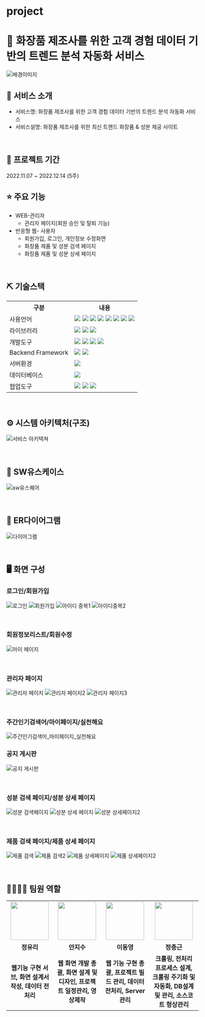 # project
# 📎 화장품 제조사를 위한 고객 경험 데이터 기반의 트렌드 분석 자동화 서비스
![배경이미지](https://user-images.githubusercontent.com/108060144/214510105-71099c0a-2096-477c-93dd-b0ffc01c4050.jpg)

## 👀 서비스 소개
* 서비스명:  화장품 제조사를 위한 고객 경험 데이터 기반의 트렌드 분석 자동화 서비스 
* 서비스설명: 화장품 제조사를 위한 최신 트랜드 화장품 & 성분 제공 사이트 
<br>

## 📅 프로젝트 기간
2022.11.07 ~ 2022.12.14 (5주)
<br>

## ⭐ 주요 기능
* WEB-관리자
    * 관리자 페이지(회원 승인 및 탈퇴 기능)
* 반응형 웹- 사용자
    * 회원가입, 로그인, 개인정보 수정화면
    * 화장품 제품 및 성분 검색 페이지
    * 화장품 제품 및 성분 상세 페이지

<br>

## ⛏ 기술스택
<table>
    <tr>
        <th>구분</th>
        <th>내용</th>
    </tr>
    <tr>
        <td>사용언어</td>
        <td>
            <img src="https://img.shields.io/badge/Java-007396?style=for-the-badge&logo=java&logoColor=white"/>
            <img src="https://img.shields.io/badge/Python-3776AB?style=for-the-badge&logo=Python&logoColor=white"/>
            <img src="https://img.shields.io/badge/HTML5-E34F26?style=for-the-badge&logo=HTML5&logoColor=white"/>
            <img src="https://img.shields.io/badge/CSS3-1572B6?style=for-the-badge&logo=CSS3&logoColor=white"/>
            <img src="https://img.shields.io/badge/JavaScript-F7DF1E?style=for-the-badge&logo=JavaScript&logoColor=white"/>
            <img src="https://img.shields.io/badge/JSON-3776AB?style=for-the-badge&logo=JSON&logoColor=white"/>
           <img src="https://img.shields.io/badge/Ajax-00599C?style=for-the-badge&logo=Ajax&logoColor=white"/> 
           <img src="https://img.shields.io/badge/jQuery-0769AD?style=for-the-badge&logo=jQuery&logoColor=white"/> 
        </td>
    </tr>
    <tr>
        <td>라이브러리</td>
        <td>
            <img src="https://img.shields.io/badge/BootStrap-7952B3?style=for-the-badge&logo=BootStrap&logoColor=white"/>
            <img src="https://img.shields.io/badge/Thymeleaf-005F0F?style=for-the-badge&logo=Thymeleaf&logoColor=white"/>
           <img src="https://img.shields.io/badge/MyBatis-5B0BB5?style=for-the-badge&logo=MyBatis&logoColor=white">
        </td>
    </tr>
    <tr>
        <td>개발도구</td>
        <td>
            <img src="https://img.shields.io/badge/Anaconda-44A833?style=for-the-badge&logo=Anaconda&logoColor=white"/>
            <img src="https://img.shields.io/badge/Jupyter-F37626?style=for-the-badge&logo=Jupyter&logoColor=white"/>
            <img src="https://img.shields.io/badge/VSCode-007ACC?style=for-the-badge&logo=VisualStudioCode&logoColor=white"/>
            <img src="https://img.shields.io/badge/Gradle-02303A?style=for-the-badge&logo=Gradle&logoColor=white"/>
        </td>
    </tr>
     <tr>
        <td>Backend Framework</td>
        <td>
            <img src="https://img.shields.io/badge/Spring-6DB33F?style=for-the-badge&logo=Spring&logoColor=white"/>
            <img src="https://img.shields.io/badge/Spring Boot-6DB33F?style=for-the-badge&logo=Spring Boot&logoColor=white"/>
        </td>
    </tr>
    <tr>
        <td>서버환경</td>
        <td>
            <img src="https://img.shields.io/badge/Apache Tomcat-D22128?style=for-the-badge&logo=Apache Tomcat&logoColor=white"/>
        </td>
    </tr>
    <tr>
        <td>데이터베이스</td>
        <td>            
            <img src="https://img.shields.io/badge/MySQL-4479A1?style=for-the-badge&logo=MySQL&logoColor=white"/>
        </td>
    </tr>
    <tr>
        <td>협업도구</td>
        <td>
            <img src="https://img.shields.io/badge/Git-F05032?style=for-the-badge&logo=Git&logoColor=white"/>
            <img src="https://img.shields.io/badge/GitHub-181717?style=for-the-badge&logo=GitHub&logoColor=white"/>
            <img src="https://img.shields.io/badge/Notion-000000?style=for-the-badge&logo=Notion&logoColor=white"/>
        </td>
    </tr>
</table>


<br>


## ⚙ 시스템 아키텍처(구조)  
![서비스 아키텍쳐](https://user-images.githubusercontent.com/108060144/214510996-b6ffb597-ff0b-49c8-8cea-a8d1e1f4a93a.jpg)

<br>

## 📌 SW유스케이스
![sw유스퀘어](https://user-images.githubusercontent.com/108060144/215543854-c21bbb6e-a241-434d-9e4c-057282debd2e.png)


<br>

## 📌 ER다이어그램
![다이어그램](https://user-images.githubusercontent.com/108060144/214511242-89bf7681-bb9b-44f8-ab8f-ec6ec4d6bea3.jpg)

<br>

## 🖥 화면 구성

### 로그인/회원가입
![로그인](https://user-images.githubusercontent.com/108060144/215543970-fafff959-5879-4aa1-b0ab-77ffc2e52e54.png)
![회원가입](https://user-images.githubusercontent.com/108060144/215544044-89e2dc81-0ee7-41f7-809f-d6a97afa6f4a.png)
![아이디 중복1](https://user-images.githubusercontent.com/108060144/215544148-a07e34ce-197d-48e1-b464-e30517f3e674.png)
![아이디중복2](https://user-images.githubusercontent.com/108060144/215544182-d191ab75-db53-42cb-afe7-d5bf2314f430.png)

<br>

### 회원정보리스트/회원수정
![마이 페이지](https://user-images.githubusercontent.com/108060144/215544270-5675ddf1-174d-427c-b98d-02d439f8ac2b.png)

<br>

### 관리자 페이지
![관리자 페이지](https://user-images.githubusercontent.com/108060144/215544337-dc3f04ff-f897-472c-b65e-ab393863acd7.png)
![관리자 페이지2](https://user-images.githubusercontent.com/108060144/215544351-27f53d0f-208a-4627-a76e-8f2db130091e.png)
![관리자 페이지3](https://user-images.githubusercontent.com/108060144/215544360-7c8394db-f2ba-4ee9-a794-c4312902a4a1.png)

<br>

### 주간인기검색어/마이페이지/실천해요
![주간인기검색어_마이페이지_실천해요](https://user-images.githubusercontent.com/108060144/193868763-0ffbb941-7f0c-4cb7-9da8-006da086a28b.png)
<br>

### 공지 게시판
![공지 게시판](https://user-images.githubusercontent.com/108060144/215544474-cc4e7397-65b7-4180-8169-395edabddec9.png)

<br>

### 성분 검색 페이지/성분 상세 페이지
![성분 검색페이지](https://user-images.githubusercontent.com/108060144/215544589-b1af4755-c849-4c81-b687-aaf18fdd2557.png)
![성분 상세 페이지](https://user-images.githubusercontent.com/108060144/215544603-e97b1666-60f9-4497-b421-9fb7f5a2efbc.png)
![성분 상세페이지2](https://user-images.githubusercontent.com/108060144/215544620-8f960bdc-8c8c-48b8-bfb0-cbfd7f0f448e.png)

<br>

### 제품 검색 페이지/제품 상세 페이지
![제품 검색](https://user-images.githubusercontent.com/108060144/215544740-4b5672eb-7f99-45df-978f-315068e812ee.png)
![제품 검색2](https://user-images.githubusercontent.com/108060144/215544757-21ff201a-56ce-48d8-8a2c-63665301fe9a.png)
![제품 상세페이지](https://user-images.githubusercontent.com/108060144/215544777-91da64c9-49af-4c47-9fc0-b169e974d724.png)
![제품 상세페이지2](https://user-images.githubusercontent.com/108060144/215544792-9adb2442-53b4-47d7-b7dc-79f4aefe6d9b.png)

<br>

## 👨‍👩‍👦‍👦 팀원 역할
<table>
  <tr>
    <td align="center"><img src="https://user-images.githubusercontent.com/108060144/193870782-8d0d61be-8e4e-44cc-b977-d9d610edc2bc.png" width="100" height="100"/></td>
    <td align="center"><img src="https://user-images.githubusercontent.com/108060144/193871794-93883309-928e-4d59-aff6-2d10f1c215d7.png" width="100" height="100"/></td>
    <td align="center"><img src="https://user-images.githubusercontent.com/108060144/193872033-09a3ad1a-4eac-436e-b3b0-6c9ca66cb476.png" width="100" height="100"/></td>
    <td align="center"><img src="https://user-images.githubusercontent.com/108060144/193872289-9310ae8a-0dfe-4278-800e-151f3878e77e.png" width="100" height="100"/></td>
    
  </tr>
  <tr>
    <td align="center"><strong>정유리</strong></td>
    <td align="center"><strong>안지수</strong></td>
    <td align="center"><strong>이동영</strong></td>
    <td align="center"><strong>정충근</strong></td>
  </tr>
  <tr>
    <td align="center"><b>웹기능 구현 서브, 화면 설계서 작성, 데이터 전처리</b></td>
    <td align="center"><b>웹 화면 개발 총괄, 화면 설계 및 디자인, 프로젝트 일정관리, 영상제작</b></td>
    <td align="center"><b>웹 기능 구현 총괄, 프로젝트 빌드 관리, 데이터 전처리, Server관리</b></td>
    <td align="center"><b>크롤링, 전처리 프로세스 설계, 크롤링 주기화 및 자동화, DB설계 및 관리, 소스코트 형상관리 </b></td>
  </tr>
</table>



  
